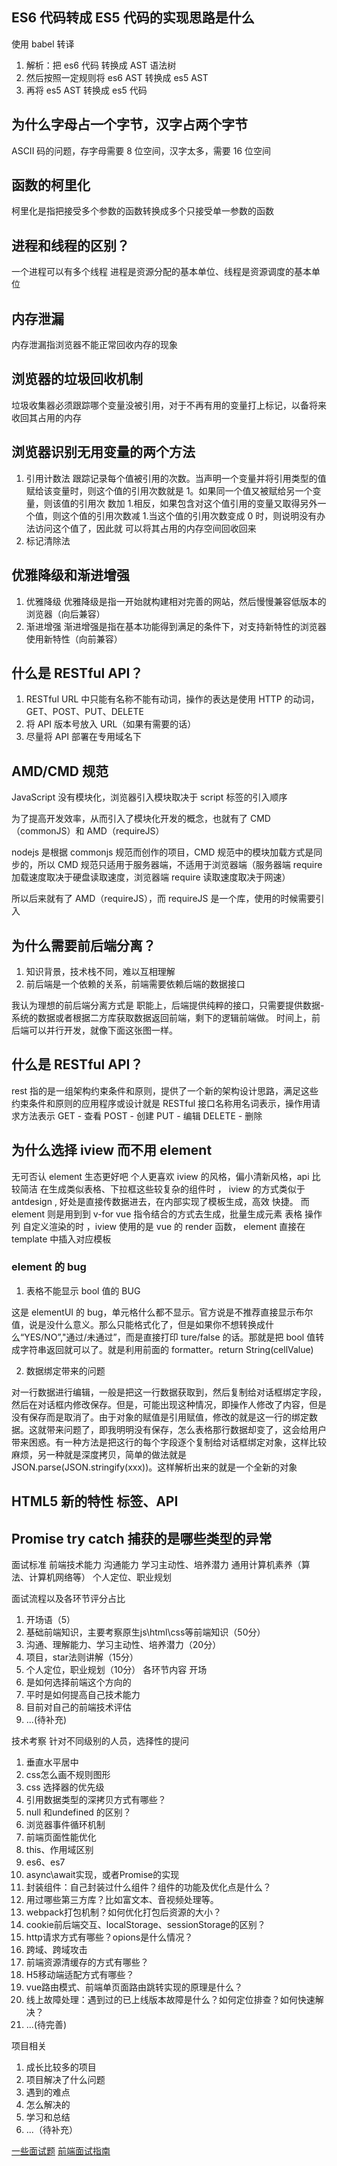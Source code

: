 ## ES6 代码转成 ES5 代码的实现思路是什么

使用 babel 转译

1. 解析：把 es6 代码 转换成 AST 语法树
2. 然后按照一定规则将 es6 AST 转换成 es5 AST
3. 再将 es5 AST 转换成 es5 代码

## 为什么字母占一个字节，汉字占两个字节

ASCII 码的问题，存字母需要 8 位空间，汉字太多，需要 16 位空间

## 函数的柯里化

柯里化是指把接受多个参数的函数转换成多个只接受单一参数的函数

## 进程和线程的区别？

一个进程可以有多个线程
进程是资源分配的基本单位、线程是资源调度的基本单位

## 内存泄漏

内存泄漏指浏览器不能正常回收内存的现象

## 浏览器的垃圾回收机制

垃圾收集器必须跟踪哪个变量没被引用，对于不再有用的变量打上标记，以备将来收回其占用的内存

## 浏览器识别无用变量的两个方法

1. 引用计数法
   跟踪记录每个值被引用的次数。当声明一个变量并将引用类型的值赋给该变量时，则这个值的引用次数就是 1。如果同一个值又被赋给另一个变量，则该值的引用次 数加 1.相反，如果包含对这个值引用的变量又取得另外一个值，则这个值的引用次数减 1.当这个值的引用次数变成 0 时，则说明没有办法访问这个值了，因此就 可以将其占用的内存空间回收回来
2. 标记清除法

## 优雅降级和渐进增强

1. 优雅降级
   优雅降级是指一开始就构建相对完善的网站，然后慢慢兼容低版本的浏览器（向后兼容）
2. 渐进增强
   渐进增强是指在基本功能得到满足的条件下，对支持新特性的浏览器使用新特性（向前兼容）

## 什么是 RESTful API？

1. RESTful URL 中只能有名称不能有动词，操作的表达是使用 HTTP 的动词，GET、POST、PUT、DELETE
2. 将 API 版本号放入 URL（如果有需要的话）
3. 尽量将 API 部署在专用域名下

## AMD/CMD 规范

JavaScript 没有模块化，浏览器引入模块取决于 script 标签的引入顺序

为了提高开发效率，从而引入了模块化开发的概念，也就有了 CMD（commonJS）和 AMD（requireJS）

nodejs 是根据 commonjs 规范而创作的项目，CMD 规范中的模块加载方式是同步的，所以 CMD 规范只适用于服务器端，不适用于浏览器端（服务器端 require 加载速度取决于硬盘读取速度，浏览器端 require 读取速度取决于网速）

所以后来就有了 AMD（requireJS），而 requireJS 是一个库，使用的时候需要引入

## 为什么需要前后端分离？

1. 知识背景，技术栈不同，难以互相理解
2. 前后端是一个依赖的关系，前端需要依赖后端的数据接口

我认为理想的前后端分离方式是
职能上，后端提供纯粹的接口，只需要提供数据-系统的数据或者根据二方库获取数据返回前端，剩下的逻辑前端做。
时间上，前后端可以并行开发，就像下面这张图一样。

## 什么是 RESTful API？

rest 指的是一组架构约束条件和原则，提供了一个新的架构设计思路，满足这些约束条件和原则的应用程序或设计就是 RESTful
接口名称用名词表示，操作用请求方法表示
GET - 查看
POST - 创建
PUT - 编辑
DELETE - 删除

## 为什么选择 iview 而不用 element

无可否认 element 生态更好吧
个人更喜欢 iview 的风格，偏小清新风格，api 比较简洁
在生成类似表格、下拉框这些较复杂的组件时 ， iview 的方式类似于 antdesign , 好处是直接传数据进去，在内部实现了模板生成，高效 快捷。 而 element 则是用到到 v-for vue 指令结合的方式去生成，批量生成元素
表格 操作列 自定义渲染的时 ，iview 使用的是 vue 的 render 函数， element 直接在 template 中插入对应模板

### element 的 bug

1. 表格不能显示 bool 值的 BUG

这是 elementUI 的 bug，单元格什么都不显示。官方说是不推荐直接显示布尔值，说是没什么意义。那么只能格式化了，但是如果你不想转换成什么“YES/NO”,"通过/未通过”，而是直接打印 ture/false 的话。那就是把 bool 值转成字符串返回就可以了。就是利用前面的 formatter。return String(cellValue)

2. 数据绑定带来的问题

对一行数据进行编辑，一般是把这一行数据获取到，然后复制给对话框绑定字段，然后在对话框内修改保存。但是，可能出现这种情况，即操作人修改了内容，但是没有保存而是取消了。由于对象的赋值是引用赋值，修改的就是这一行的绑定数据。这就带来问题了，即我明明没有保存，怎么表格那行数据却变了，这会给用户带来困惑。有一种方法是把这行的每个字段逐个复制给对话框绑定对象，这样比较麻烦，另一种就是深度拷贝，简单的做法就是 JSON.parse(JSON.stringify(xxx))。这样解析出来的就是一个全新的对象

## HTML5 新的特性 标签、API

## Promise try catch 捕获的是哪些类型的异常




面试标准
前端技术能力
沟通能力
学习主动性、培养潜力
通用计算机素养（算法、计算机网络等）
个人定位、职业规划


 面试流程以及各环节评分占比
1. 开场语（5）
2. 基础前端知识，主要考察原生js\html\css等前端知识（50分）
3. 沟通、理解能力、学习主动性、培养潜力（20分）
4. 项目，star法则讲解（15分）
6. 个人定位，职业规划（10分）
 各环节内容
 开场
1. 是如何选择前端这个方向的
2. 平时是如何提高自己技术能力
3. 目前对自己的前端技术评估
4. ...(待补充)

 技术考察
针对不同级别的人员，选择性的提问

1. 垂直水平居中
2. css怎么画不规则图形
3. css 选择器的优先级
4. 引用数据类型的深拷贝方式有哪些？
5. null 和undefined 的区别？
6. 浏览器事件循环机制
7. 前端页面性能优化
8. this、作用域区别
9. es6、es7
10. async\await实现，或者Promise的实现
11. 封装组件：自己封装过什么组件？组件的功能及优化点是什么？
12. 用过哪些第三方库？比如富文本、音视频处理等。
13. webpack打包机制？如何优化打包后资源的大小？
14. cookie前后端交互、localStorage、sessionStorage的区别？
15. http请求方式有哪些？opions是什么情况？
16. 跨域、跨域攻击
16. 前端资源清缓存的方式有哪些？
17. H5移动端适配方式有哪些？
18. vue路由模式、前端单页面路由跳转实现的原理是什么？
19. 线上故障处理：遇到过的已上线版本故障是什么？如何定位排查？如何快速解决？
19. ...(待完善)

项目相关
 1. 成长比较多的项目
 2. 项目解决了什么问题
 3. 遇到的难点
 4. 怎么解决的
 5. 学习和总结
 6. ...（待补充）


[一些面试题](https://zhuanlan.zhihu.com/p/48827292)
[前端面试指南](https://zhuanlan.zhihu.com/p/25859524)
